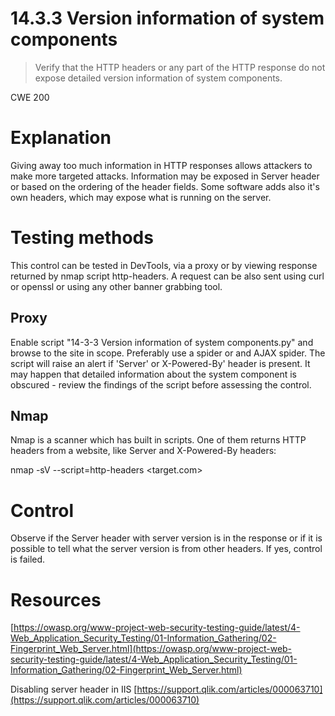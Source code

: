 # 14.3.3 Version information of system components

> Verify that the HTTP headers or any part of the HTTP response do not expose detailed version information of system components.

CWE 200

# Explanation

Giving away too much information in HTTP responses allows attackers to make more targeted attacks. Information may be exposed in Server header or based on the ordering of the header fields. Some software adds also it's own headers, which may expose what is running on the server.

# Testing methods

This control can be tested in DevTools, via a proxy or by viewing response returned by nmap script http-headers. A request can be also sent using curl or openssl or using any other banner grabbing tool. 

## Proxy

Enable script "14-3-3 Version information of system components.py" and browse to the site in scope. Preferably use a spider or and AJAX spider. The script will raise an alert if 'Server' or X-Powered-By' header is present. It may happen that detailed information about the system component is obscured - review the findings of the script before assessing the control. 

## Nmap

Nmap is a scanner which has built in scripts. One of them returns HTTP headers from a website, like Server and X-Powered-By headers:

nmap -sV --script=http-headers <target.com>

# Control

Observe if the Server header with server version is in the response or if it is possible to tell what the server version is from other headers. If yes, control is failed.

# Resources

[https://owasp.org/www-project-web-security-testing-guide/latest/4-Web_Application_Security_Testing/01-Information_Gathering/02-Fingerprint_Web_Server.html](https://owasp.org/www-project-web-security-testing-guide/latest/4-Web_Application_Security_Testing/01-Information_Gathering/02-Fingerprint_Web_Server.html)

Disabling server header in IIS [https://support.qlik.com/articles/000063710](https://support.qlik.com/articles/000063710)